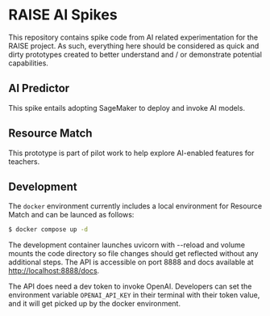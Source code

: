 # RAISE AI Spikes

This repository contains spike code from AI related experimentation for the RAISE project. As such, everything here should be considered as quick and dirty prototypes created to better understand and / or demonstrate potential capabilities.

## AI Predictor

This spike entails adopting SageMaker to deploy and invoke AI models.

## Resource Match

This prototype is part of pilot work to help explore AI-enabled features for teachers.

## Development

The `docker` environment currently includes a local environment for Resource Match and can be launced as follows:

```bash
$ docker compose up -d
```

The development container launches uvicorn with --reload and volume mounts the code directory so file changes should get reflected without any additional steps. The API is accessible on port 8888 and docs available at [http://localhost:8888/docs](http://localhost:8888/docs).

The API does need a dev token to invoke OpenAI. Developers can set the environment variable `OPENAI_API_KEY` in their terminal with their token value, and it will get picked up by the docker environment.
